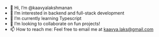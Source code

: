 - 👋 Hi, I’m @kaavyalakshmanan
- 👀 I’m interested in backend and full-stack development
- 🌱 I’m currently learning Typescript
- 💞️ I’m looking to collaborate on fun projects!
- 📫 How to reach me: Feel free to email me at kaavya.laks@gmail.com

<!---
kaavyalakshmanan/kaavyalakshmanan is a ✨ special ✨ repository because its `README.md` (this file) appears on your GitHub profile.
You can click the Preview link to take a look at your changes.
--->
